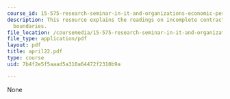 ```yaml
---
course_id: 15-575-research-seminar-in-it-and-organizations-economic-perspectives-spring-2004
description: This resource explains the readings on incomplete contracts and firm
  boundaries.
file_location: /coursemedia/15-575-research-seminar-in-it-and-organizations-economic-perspectives-spring-2004/7b4f2e5f5aaad5a310a64472f2310b9a_april22.pdf
file_type: application/pdf
layout: pdf
title: april22.pdf
type: course
uid: 7b4f2e5f5aaad5a310a64472f2310b9a

---
```

None
